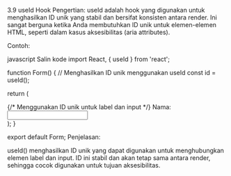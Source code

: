 3.9 useId Hook
Pengertian:
useId adalah hook yang digunakan untuk menghasilkan ID unik yang stabil dan bersifat konsisten antara render. Ini sangat berguna ketika Anda membutuhkan ID unik untuk elemen-elemen HTML, seperti dalam kasus aksesibilitas (aria attributes).

Contoh:

javascript
Salin kode
import React, { useId } from 'react';

function Form() {
  // Menghasilkan ID unik menggunakan useId
  const id = useId();

  return (
    <div>
      {/* Menggunakan ID unik untuk label dan input */}
      <label htmlFor={id}>Nama:</label>
      <input id={id} type="text" />
    </div>
  );
}

export default Form;
Penjelasan:

useId() menghasilkan ID unik yang dapat digunakan untuk menghubungkan elemen label dan input.
ID ini stabil dan akan tetap sama antara render, sehingga cocok digunakan untuk tujuan aksesibilitas.